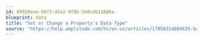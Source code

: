 ```yaml
---
id: 09910eae-5073-45e2-9f8b-5b8cdb11806a
blueprint: data
title: "Set or Change a Property's Data Type"
source: 'https://help.amplitude.com/hc/en-us/articles/17050314884635-Set-or-change-a-property-s-data-type'
---
```

